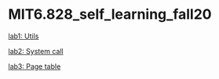 # MIT6.828_self_learning_fall20

[lab1: Utils](https://github.com/howIdobetter/MIT6.828_self_learning_fall20/blob/main/lab1.md)

[lab2: System call](https://github.com/howIdobetter/MIT6.828_self_learning_fall20/blob/main/lab2.md)

[lab3: Page table](https://github.com/howIdobetter/MIT6.828_self_learning_fall20/blob/main/Lab3.md)
